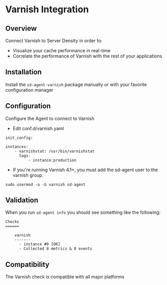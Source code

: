 # Varnish Integration

## Overview

Connect Varnish to Server Density in order to:

* Visualize your cache performance in real-time
* Correlate the performance of Varnish with the rest of your applications

## Installation

Install the `sd-agent-varnish` package manually or with your favorite configuration manager

## Configuration

Configure the Agent to connect to Varnish

 - Edit conf.d/varnish.yaml
```
init_config:

instances:
    - varnishstat: /usr/bin/varnishstat
      tags:
          - instance:production
```

 - If you're running Varnish 4.1+, you must add the sd-agent user to the varnish group.
```
sudo usermod -a -G varnish sd-agent
```

## Validation

When you run `sd-agent info` you should see something like the following:

    Checks
    ======

        varnish
        -------
          - instance #0 [OK]
          - Collected 8 metrics & 0 events

## Compatibility

The Varnish check is compatible with all major platforms
